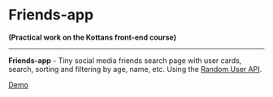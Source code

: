 # Friends-app <br>

**(Practical work on the Kottans front-end course)**

<hr>

**Friends-app** - Tiny social media friends search page 
with user cards, search, sorting and filtering by age, name, etc. 
Using the [Random User API](https://randomuser.me/). <br>

[Demo](https://ik-web.github.io/friends-app/)
